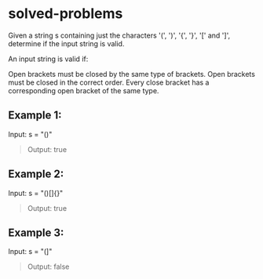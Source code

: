 # solved-problems

Given a string s containing just the characters '(', ')', '{', '}', '[' and ']', determine if the input string is valid.

An input string is valid if:

Open brackets must be closed by the same type of brackets.
Open brackets must be closed in the correct order.
Every close bracket has a corresponding open bracket of the same type.
 

Example 1:
-----------------------
Input: s = "()"
>Output: true

Example 2:
-----------------------
Input: s = "()[]{}"
>Output: true

Example 3:
-----------------------
Input: s = "(]"
  >Output: false


